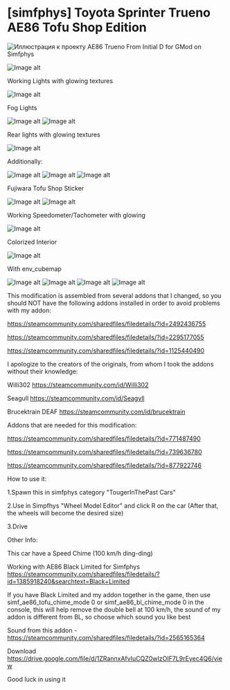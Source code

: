 # [simfphys] Toyota Sprinter Trueno AE86 Tofu Shop Edition
![Иллюстрация к проекту](https://github.com/TougerInThePast/-simfphys-Toyota-Sprinter-Trueno-AE86-Tofu-Shop-Edition/blob/main/ae86.png)
AE86 Trueno From Initial D for GMod on Simfphys

![Image alt](https://github.com/TougerInThePast/-simfphys-Toyota-Sprinter-Trueno-AE86-Tofu-Shop-Edition/blob/main/0.jpg)

Working Lights with glowing textures

![Image alt](https://github.com/TougerInThePast/-simfphys-Toyota-Sprinter-Trueno-AE86-Tofu-Shop-Edition/blob/main/2.jpg)

Fog Lights

![Image alt](https://github.com/TougerInThePast/-simfphys-Toyota-Sprinter-Trueno-AE86-Tofu-Shop-Edition/blob/main/1.jpg)
![Image alt](https://github.com/TougerInThePast/-simfphys-Toyota-Sprinter-Trueno-AE86-Tofu-Shop-Edition/blob/main/3.jpg)

Rear lights with glowing textures

![Image alt](https://github.com/TougerInThePast/-simfphys-Toyota-Sprinter-Trueno-AE86-Tofu-Shop-Edition/blob/main/4.jpg)

Additionally:

![Image alt](https://github.com/TougerInThePast/-simfphys-Toyota-Sprinter-Trueno-AE86-Tofu-Shop-Edition/blob/main/5.jpg)
![Image alt](https://github.com/TougerInThePast/-simfphys-Toyota-Sprinter-Trueno-AE86-Tofu-Shop-Edition/blob/main/6.jpg)
![Image alt](https://github.com/TougerInThePast/-simfphys-Toyota-Sprinter-Trueno-AE86-Tofu-Shop-Edition/blob/main/9.jpg)

Fujiwara Tofu Shop Sticker

![Image alt](https://github.com/TougerInThePast/-simfphys-Toyota-Sprinter-Trueno-AE86-Tofu-Shop-Edition/blob/main/7.jpg)
![Image alt](https://github.com/TougerInThePast/-simfphys-Toyota-Sprinter-Trueno-AE86-Tofu-Shop-Edition/blob/main/8.jpg)

Working Speedometer/Tachometer with glowing

![Image alt](https://github.com/TougerInThePast/-simfphys-Toyota-Sprinter-Trueno-AE86-Tofu-Shop-Edition/blob/main/10.jpg)

Colorized Interior

![Image alt](https://github.com/TougerInThePast/-simfphys-Toyota-Sprinter-Trueno-AE86-Tofu-Shop-Edition/blob/main/11.jpg)

With env_cubemap

![Image alt](https://github.com/TougerInThePast/-simfphys-Toyota-Sprinter-Trueno-AE86-Tofu-Shop-Edition/blob/main/13.jpg)
![Image alt](https://github.com/TougerInThePast/-simfphys-Toyota-Sprinter-Trueno-AE86-Tofu-Shop-Edition/blob/main/14.jpg)
![Image alt](https://github.com/TougerInThePast/-simfphys-Toyota-Sprinter-Trueno-AE86-Tofu-Shop-Edition/blob/main/15.jpg)
![Image alt](https://github.com/TougerInThePast/-simfphys-Toyota-Sprinter-Trueno-AE86-Tofu-Shop-Edition/blob/main/16.jpg)

This modification is assembled from several addons that I changed, so you should NOT have the following addons installed in order to avoid problems with my addon:

https://steamcommunity.com/sharedfiles/filedetails/?id=2492436755

https://steamcommunity.com/sharedfiles/filedetails/?id=2295177055

https://steamcommunity.com/sharedfiles/filedetails/?id=1125440490

I apologize to the creators of the originals, from whom I took the addons without their knowledge:

Willi302 https://steamcommunity.com/id/Willi302

Seagull https://steamcommunity.com/id/Seagvll

Brucektrain DEAF https://steamcommunity.com/id/brucektrain


Addons that are needed for this modification:

https://steamcommunity.com/sharedfiles/filedetails/?id=771487490

https://steamcommunity.com/sharedfiles/filedetails/?id=739636780

https://steamcommunity.com/sharedfiles/filedetails/?id=877922746

How to use it:

1.Spawn this in simfphys category "TougerInThePast Cars"

2.Use in Simpfhys "Wheel Model Editor" and click R on the car (After that, the wheels will become the desired size)

3.Drive

Other Info:

This car have a Speed Chime (100 km/h ding-ding)

Working with AE86 Black Limited for Simfphys https://steamcommunity.com/sharedfiles/filedetails/?id=1385918240&searchtext=Black+Limited

If you have Black Limited and my addon together in the game, then use simf_ae86_tofu_chime_mode 0 or simf_ae86_bl_chime_mode 0 in the console, this will help remove the double bell at 100 km/h, the sound of my addon is different from BL, so choose which sound you like best

Sound from this addon - https://steamcommunity.com/sharedfiles/filedetails/?id=2565165364

Download https://drive.google.com/file/d/1ZRannxAfvIuCQZ0wIzOIF7L9rEyec4Q6/view

Good luck in using it
